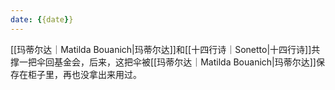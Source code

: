 ```yaml
---
date: {{date}}
---
```

[[玛蒂尔达｜Matilda Bouanich|玛蒂尔达]]和[[十四行诗｜Sonetto|十四行诗]]共撑一把伞回基金会，后来，这把伞被[[玛蒂尔达｜Matilda Bouanich|玛蒂尔达]]保存在柜子里，再也没拿出来用过。